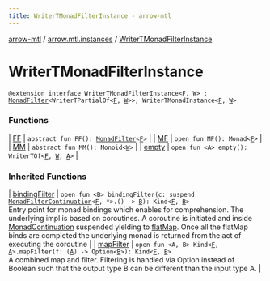 ```yaml
---
title: WriterTMonadFilterInstance - arrow-mtl
---
```


[arrow-mtl](../../index.html) / [arrow.mtl.instances](../index.html) / [WriterTMonadFilterInstance](./index.html)

# WriterTMonadFilterInstance

`@extension interface WriterTMonadFilterInstance<F, W> : `[`MonadFilter`](../../arrow.mtl.typeclasses/-monad-filter/index.html)`<WriterTPartialOf<`[`F`](index.html#F)`, `[`W`](index.html#W)`>>, WriterTMonadInstance<`[`F`](index.html#F)`, `[`W`](index.html#W)`>`

### Functions

| [FF](-f-f.html) | `abstract fun FF(): `[`MonadFilter`](../../arrow.mtl.typeclasses/-monad-filter/index.html)`<`[`F`](index.html#F)`>` |
| [MF](-m-f.html) | `open fun MF(): Monad<`[`F`](index.html#F)`>` |
| [MM](-m-m.html) | `abstract fun MM(): Monoid<`[`W`](index.html#W)`>` |
| [empty](empty.html) | `open fun <A> empty(): WriterTOf<`[`F`](index.html#F)`, `[`W`](index.html#W)`, `[`A`](empty.html#A)`>` |

### Inherited Functions

| [bindingFilter](../../arrow.mtl.typeclasses/-monad-filter/binding-filter.html) | `open fun <B> bindingFilter(c: suspend `[`MonadFilterContinuation`](../../arrow.mtl.typeclasses/-monad-filter-continuation/index.html)`<`[`F`](../../arrow.mtl.typeclasses/-monad-filter/index.html#F)`, *>.() -> `[`B`](../../arrow.mtl.typeclasses/-monad-filter/binding-filter.html#B)`): Kind<`[`F`](../../arrow.mtl.typeclasses/-monad-filter/index.html#F)`, `[`B`](../../arrow.mtl.typeclasses/-monad-filter/binding-filter.html#B)`>`<br>Entry point for monad bindings which enables for comprehension. The underlying impl is based on coroutines. A coroutine is initiated and inside [MonadContinuation](#) suspended yielding to [flatMap](#). Once all the flatMap binds are completed the underlying monad is returned from the act of executing the coroutine |
| [mapFilter](../../arrow.mtl.typeclasses/-monad-filter/map-filter.html) | `open fun <A, B> Kind<`[`F`](../../arrow.mtl.typeclasses/-monad-filter/index.html#F)`, `[`A`](../../arrow.mtl.typeclasses/-monad-filter/map-filter.html#A)`>.mapFilter(f: (`[`A`](../../arrow.mtl.typeclasses/-monad-filter/map-filter.html#A)`) -> Option<`[`B`](../../arrow.mtl.typeclasses/-monad-filter/map-filter.html#B)`>): Kind<`[`F`](../../arrow.mtl.typeclasses/-monad-filter/index.html#F)`, `[`B`](../../arrow.mtl.typeclasses/-monad-filter/map-filter.html#B)`>`<br>A combined map and filter. Filtering is handled via Option instead of Boolean such that the output type B can be different than the input type A. |

